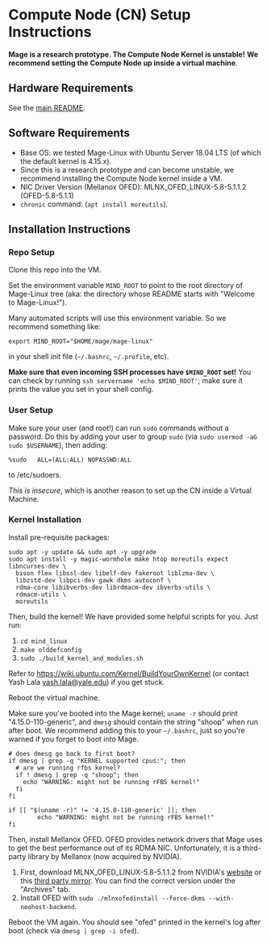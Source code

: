 # Compute Node (CN) Setup Instructions

**Mage is a research prototype. The Compute Node Kernel is unstable!**
**We recommend setting the Compute Node up inside a virtual machine**. 

## Hardware Requirements

See the [main README](../README.md). 

## Software Requirements

- Base OS: we tested Mage-Linux with Ubuntu Server 18.04 LTS (of which the
  default kernel is 4.15.x). 
- Since this is a research prototype and can become unstable, we recommend
  installing the Compute Node kernel inside a VM. 
- NIC Driver Version (Mellanox OFED): MLNX_OFED_LINUX-5.8-5.1.1.2 (OFED-5.8-5.1.1)
- `chronic` command: (`apt install moreutils`). 

## Installation Instructions

### Repo Setup

Clone this repo into the VM. 

Set the environment variable `MIND_ROOT` to point to the root directory of
Mage-Linux tree (aka: the directory whose README starts with "Welcome to
Mage-Linux!"). 

Many automated scripts will use this environment variable. 
So we recommend something like: 

```
export MIND_ROOT="$HOME/mage/mage-linux"
```

in your shell init file (`~/.bashrc`, `~/.profile`, etc). 

**Make sure that even incoming SSH processes have `$MIND_ROOT` set!**
You can check by running `ssh servername 'echo $MIND_ROOT'`; make sure it
prints the value you set in your shell config. 

### User Setup

Make sure your user (and root!) can run `sudo` commands without a password. 
Do this by adding your user to group `sudo` 
(via `sudo usermod -aG sudo $USERNAME`), then adding: 
```
%sudo   ALL=(ALL:ALL) NOPASSWD:ALL
```
to /etc/sudoers. 

*This is insecure*, which is another reason to set up the CN inside a Virtual
Machine. 


### Kernel Installation

Install pre-requisite packages: 

```
sudo apt -y update && sudo apt -y upgrade
sudo apt install -y magic-wormhole make htop moreutils expect libncurses-dev \
  bison flex libssl-dev libelf-dev fakeroot liblzma-dev \
  libzstd-dev libpci-dev gawk dkms autoconf \
  rdma-core libibverbs-dev librdmacm-dev ibverbs-utils \
  rdmacm-utils \
  moreutils
```

Then, build the kernel! We have provided some helpful scripts for you. Just
run: 
1. `cd mind_linux`
2. `make olddefconfig`
3. `sudo ./build_kernel_and_modules.sh`

Refer to https://wiki.ubuntu.com/Kernel/BuildYourOwnKernel
(or contact Yash Lala <yash.lala@yale.edu>) if you get stuck. 

Reboot the virtual machine. 

Make sure you've booted into the Mage kernel; `uname -r` should print
"4.15.0-110-generic", and `dmesg` should contain the string "shoop" when run
after boot. We recommend adding this to your `~/.bashrc`, just so you're
warned if you forget to boot into Mage. 

```
# does dmesg go back to first boot?
if dmesg | grep -q "KERNEL supported cpus:"; then
  # are we running rfbs kernel?
  if ! dmesg | grep -q "shoop"; then
    echo "WARNING: might not be running rFBS kernel!"
  fi
fi

if [[ "$(uname -r)" != '4.15.0-110-generic' ]]; then
        echo "WARNING: might not be running rFBS kernel!"
fi
```

Then, install Mellanox OFED. OFED provides network drivers that Mage uses to
get the best performance out of its RDMA NIC. Unfortunately, it is a
third-party library by Mellanox (now acquired by NVIDIA). 
1. First, download MLNX_OFED_LINUX-5.8-5.1.1.2 from NVIDIA's 
   [website](https://network.nvidia.com/products/infiniband-drivers/linux/mlnx_ofed/) or this [third party mirror](https://downloaders.azurewebsites.net/downloaders/mlnx_ofed_downloader/downloader3.html).
   You can find the correct version under the "Archives" tab. 
2. Install OFED with
   `sudo ./mlnxofedinstall --force-dkms --with-neohost-backend`. 

Reboot the VM again. 
You should see "ofed" printed in the kernel's log after boot (check via `dmesg
| grep -i ofed`). 
